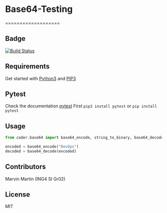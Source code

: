 
# Base64-Testing
===================

## Badge
[![Build Status](https://travis-ci.org/MarvinMartin24/Base64-Testing.svg?branch=master)](https://travis-ci.org/MarvinMartin24/Base64-Testing)

## Requirements
Get started with [Python3](https://www.python.org/downloads/) and [PIP3](https://pip.pypa.io/en/stable/installing/)

## Pytest
Check the documentation [pytest](https://docs.pytest.org/en/latest/)
First `pip3 install pytest` or `pip install pytest` 

## Usage
```python
from coder.base64 import base64_encode, string_to_binary, base64_decode

encoded = base64_encode("DevOps")
decoded = base64_decode(encoded)
```
## Contributors
Marvin Martin (ING4 SI Gr02)

## License
MIT
